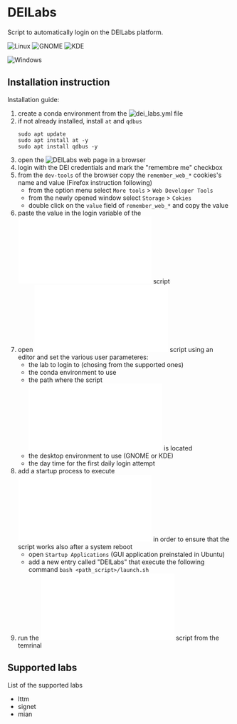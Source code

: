 # DEILabs
Script to automatically login on the DEILabs platform. 

![Linux](https://img.shields.io/badge/Linux-partially%20supported-yellow?style=flat&logo=ubuntu)
![GNOME](https://img.shields.io/badge/GNOME-supported-success?style=flat&logo=gnome)
![KDE](https://img.shields.io/badge/KDE-supported-success?style=flat&logo=kde)

![Windows](https://img.shields.io/badge/Windows-not%20supported-critical?style=flat&logo=windows)

## Installation instruction
Installation guide:
1) create a conda environment from the ![dei_labs.yml](data/dei_labs.yml) file
2) if not already installed, install `at` and `qdbus`
   ```
   sudo apt update
   sudo apt install at -y
   sudo apt install qdbus -y
   ```
3) open the ![DEILabs](https://deilabs.dei.unipd.it/) web page in a browser
4) login with the DEI credentials and mark the "remembre me" checkbox
5) from the `dev-tools` of the browser copy the `remember_web_*` cookies's name and value (Firefox instruction following)
   - from the option menu select `More tools` > `Web Developer Tools`
   - from the newly opened window select `Storage` > `Cokies`
   - double click on the `value` field of `remember_web_*` and copy the value
6) paste the value in the login variable of the ![deilabs-no-choice.py](deilabs-no-choice.py) script
7) open ![launch.sh](launch.sh) script using an editor and set the various user parameteres:
   - the lab to login to (chosing from the supported ones)
   - the conda environment to use
   - the path where the script ![launch.sh](launch.sh) is located
   - the desktop environment to use (GNOME or KDE)
   - the day time for the first daily login attempt
8) add a startup process to execute ![launch.sh](launch.sh) in order to ensure that the script works also after a system reboot
   - open `Startup Applications` (GUI application preinstaled in Ubuntu)
   - add a new entry called "DEILabs" that execute the following command `bash <path_script>/launch.sh`
10) run the ![launch.sh](launch.sh) script from the temrinal


## Supported labs
List of the supported labs
* lttm
* signet
* mian
